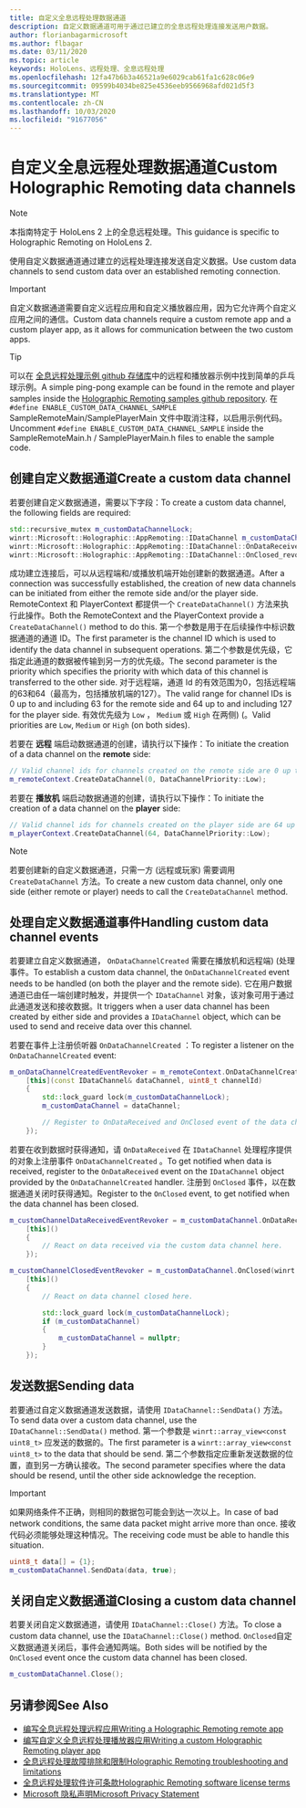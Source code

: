 ```yaml
---
title: 自定义全息远程处理数据通道
description: 自定义数据通道可用于通过已建立的全息远程处理连接发送用户数据。
author: florianbagarmicrosoft
ms.author: flbagar
ms.date: 03/11/2020
ms.topic: article
keywords: HoloLens、远程处理、全息远程处理
ms.openlocfilehash: 12fa47b6b3a46521a9e6029cab61fa1c628c06e9
ms.sourcegitcommit: 09599b4034be825e4536eeb9566968afd021d5f3
ms.translationtype: MT
ms.contentlocale: zh-CN
ms.lasthandoff: 10/03/2020
ms.locfileid: "91677056"
---
```

# <a name="custom-holographic-remoting-data-channels"></a><span data-ttu-id="bbdfb-104">自定义全息远程处理数据通道</span><span class="sxs-lookup"><span data-stu-id="bbdfb-104">Custom Holographic Remoting data channels</span></span>

>[!NOTE]
><span data-ttu-id="bbdfb-105">本指南特定于 HoloLens 2 上的全息远程处理。</span><span class="sxs-lookup"><span data-stu-id="bbdfb-105">This guidance is specific to Holographic Remoting on HoloLens 2.</span></span>

<span data-ttu-id="bbdfb-106">使用自定义数据通道通过建立的远程处理连接发送自定义数据。</span><span class="sxs-lookup"><span data-stu-id="bbdfb-106">Use custom data channels to send custom data over an established remoting connection.</span></span>

>[!IMPORTANT]
><span data-ttu-id="bbdfb-107">自定义数据通道需要自定义远程应用和自定义播放器应用，因为它允许两个自定义应用之间的通信。</span><span class="sxs-lookup"><span data-stu-id="bbdfb-107">Custom data channels require a custom remote app and a custom player app, as it allows for communication between the two custom apps.</span></span>

>[!TIP]
><span data-ttu-id="bbdfb-108">可以在 [全息远程处理示例 github 存储库](https://github.com/microsoft/MixedReality-HolographicRemoting-Samples)中的远程和播放器示例中找到简单的乒乓球示例。</span><span class="sxs-lookup"><span data-stu-id="bbdfb-108">A simple ping-pong example can be found in the remote and player samples inside the [Holographic Remoting samples github repository](https://github.com/microsoft/MixedReality-HolographicRemoting-Samples).</span></span> <span data-ttu-id="bbdfb-109">在 ```#define ENABLE_CUSTOM_DATA_CHANNEL_SAMPLE``` SampleRemoteMain/SamplePlayerMain 文件中取消注释，以启用示例代码。</span><span class="sxs-lookup"><span data-stu-id="bbdfb-109">Uncomment ```#define ENABLE_CUSTOM_DATA_CHANNEL_SAMPLE``` inside the SampleRemoteMain.h / SamplePlayerMain.h files to enable the sample code.</span></span>


## <a name="create-a-custom-data-channel"></a><span data-ttu-id="bbdfb-110">创建自定义数据通道</span><span class="sxs-lookup"><span data-stu-id="bbdfb-110">Create a custom data channel</span></span>


<span data-ttu-id="bbdfb-111">若要创建自定义数据通道，需要以下字段：</span><span class="sxs-lookup"><span data-stu-id="bbdfb-111">To create a custom data channel, the following fields are required:</span></span>
```cpp
std::recursive_mutex m_customDataChannelLock;
winrt::Microsoft::Holographic::AppRemoting::IDataChannel m_customDataChannel = nullptr;
winrt::Microsoft::Holographic::AppRemoting::IDataChannel::OnDataReceived_revoker m_customChannelDataReceivedEventRevoker;
winrt::Microsoft::Holographic::AppRemoting::IDataChannel::OnClosed_revoker m_customChannelClosedEventRevoker;
```

<span data-ttu-id="bbdfb-112">成功建立连接后，可以从远程端和/或播放机端开始创建新的数据通道。</span><span class="sxs-lookup"><span data-stu-id="bbdfb-112">After a connection was successfully established, the creation of new data channels can be initiated from either the remote side and/or the player side.</span></span> <span data-ttu-id="bbdfb-113">RemoteContext 和 PlayerContext 都提供一个 ```CreateDataChannel()``` 方法来执行此操作。</span><span class="sxs-lookup"><span data-stu-id="bbdfb-113">Both the RemoteContext and the PlayerContext provide a ```CreateDataChannel()``` method to do this.</span></span> <span data-ttu-id="bbdfb-114">第一个参数是用于在后续操作中标识数据通道的通道 ID。</span><span class="sxs-lookup"><span data-stu-id="bbdfb-114">The first parameter is the channel ID which is used to identify the data channel in subsequent operations.</span></span> <span data-ttu-id="bbdfb-115">第二个参数是优先级，它指定此通道的数据被传输到另一方的优先级。</span><span class="sxs-lookup"><span data-stu-id="bbdfb-115">The second parameter is the priority which specifies the priority with which data of this channel is transferred to the other side.</span></span> <span data-ttu-id="bbdfb-116">对于远程端，通道 Id 的有效范围为0，包括远程端的63和64（最高为，包括播放机端的127）。</span><span class="sxs-lookup"><span data-stu-id="bbdfb-116">The valid range for channel IDs is 0 up to and including 63 for the remote side and 64 up to and including 127 for the player side.</span></span> <span data-ttu-id="bbdfb-117">有效优先级为 ```Low``` ， ```Medium``` 或 ```High``` 在两侧)  (。</span><span class="sxs-lookup"><span data-stu-id="bbdfb-117">Valid priorities are ```Low```, ```Medium``` or ```High``` (on both sides).</span></span>

<span data-ttu-id="bbdfb-118">若要在 **远程** 端启动数据通道的创建，请执行以下操作：</span><span class="sxs-lookup"><span data-stu-id="bbdfb-118">To initiate the creation of a data channel on the **remote** side:</span></span>
```cpp
// Valid channel ids for channels created on the remote side are 0 up to and including 63
m_remoteContext.CreateDataChannel(0, DataChannelPriority::Low);
```

<span data-ttu-id="bbdfb-119">若要在 **播放机** 端启动数据通道的创建，请执行以下操作：</span><span class="sxs-lookup"><span data-stu-id="bbdfb-119">To initiate the creation of a data channel on the **player** side:</span></span>
```cpp
// Valid channel ids for channels created on the player side are 64 up to and including 127
m_playerContext.CreateDataChannel(64, DataChannelPriority::Low);
```

>[!NOTE]
><span data-ttu-id="bbdfb-120">若要创建新的自定义数据通道，只需一方 (远程或玩家) 需要调用 ```CreateDataChannel``` 方法。</span><span class="sxs-lookup"><span data-stu-id="bbdfb-120">To create a new custom data channel, only one side (either remote or player) needs to call the ```CreateDataChannel``` method.</span></span>

## <a name="handling-custom-data-channel-events"></a><span data-ttu-id="bbdfb-121">处理自定义数据通道事件</span><span class="sxs-lookup"><span data-stu-id="bbdfb-121">Handling custom data channel events</span></span>

<span data-ttu-id="bbdfb-122">若要建立自定义数据通道， ```OnDataChannelCreated``` 需要在播放机和远程端)  (处理事件。</span><span class="sxs-lookup"><span data-stu-id="bbdfb-122">To establish a custom data channel, the ```OnDataChannelCreated``` event needs to be handled (on both the player and the remote side).</span></span> <span data-ttu-id="bbdfb-123">它在用户数据通道已由任一端创建时触发，并提供一个 ```IDataChannel``` 对象，该对象可用于通过此通道发送和接收数据。</span><span class="sxs-lookup"><span data-stu-id="bbdfb-123">It triggers when a user data channel has been created by either side and provides a ```IDataChannel``` object, which can be used to send and receive data over this channel.</span></span>

<span data-ttu-id="bbdfb-124">若要在事件上注册侦听器 ```OnDataChannelCreated``` ：</span><span class="sxs-lookup"><span data-stu-id="bbdfb-124">To register a listener on the ```OnDataChannelCreated``` event:</span></span>
```cpp
m_onDataChannelCreatedEventRevoker = m_remoteContext.OnDataChannelCreated(winrt::auto_revoke,
    [this](const IDataChannel& dataChannel, uint8_t channelId)
    {
        std::lock_guard lock(m_customDataChannelLock);
        m_customDataChannel = dataChannel;

        // Register to OnDataReceived and OnClosed event of the data channel here, see below...
    });
```

<span data-ttu-id="bbdfb-125">若要在收到数据时获得通知，请 ```OnDataReceived``` 在 ```IDataChannel``` 处理程序提供的对象上注册事件 ```OnDataChannelCreated``` 。</span><span class="sxs-lookup"><span data-stu-id="bbdfb-125">To get notified when data is received, register to the ```OnDataReceived``` event on the ```IDataChannel``` object provided by the ```OnDataChannelCreated``` handler.</span></span> <span data-ttu-id="bbdfb-126">注册到 ```OnClosed``` 事件，以在数据通道关闭时获得通知。</span><span class="sxs-lookup"><span data-stu-id="bbdfb-126">Register to the ```OnClosed``` event, to get notified when the data channel has been closed.</span></span>

```cpp
m_customChannelDataReceivedEventRevoker = m_customDataChannel.OnDataReceived(winrt::auto_revoke, 
    [this]()
    {
        // React on data received via the custom data channel here.
    });

m_customChannelClosedEventRevoker = m_customDataChannel.OnClosed(winrt::auto_revoke,
    [this]()
    {
        // React on data channel closed here.

        std::lock_guard lock(m_customDataChannelLock);
        if (m_customDataChannel)
        {
            m_customDataChannel = nullptr;
        }
    });
```

## <a name="sending-data"></a><span data-ttu-id="bbdfb-127">发送数据</span><span class="sxs-lookup"><span data-stu-id="bbdfb-127">Sending data</span></span>

<span data-ttu-id="bbdfb-128">若要通过自定义数据通道发送数据，请使用 ```IDataChannel::SendData()``` 方法。</span><span class="sxs-lookup"><span data-stu-id="bbdfb-128">To send data over a custom data channel, use the ```IDataChannel::SendData()``` method.</span></span> <span data-ttu-id="bbdfb-129">第一个参数是 ```winrt::array_view<const uint8_t>``` 应发送的数据的。</span><span class="sxs-lookup"><span data-stu-id="bbdfb-129">The first parameter is a ```winrt::array_view<const uint8_t>``` to the data that should be send.</span></span> <span data-ttu-id="bbdfb-130">第二个参数指定应重新发送数据的位置，直到另一方确认接收。</span><span class="sxs-lookup"><span data-stu-id="bbdfb-130">The second parameter specifies where the data should be resend, until the other side acknowledge the reception.</span></span> 

>[!IMPORTANT]
><span data-ttu-id="bbdfb-131">如果网络条件不正确，则相同的数据包可能会到达一次以上。</span><span class="sxs-lookup"><span data-stu-id="bbdfb-131">In case of bad network conditions, the same data packet might arrive more than once.</span></span> <span data-ttu-id="bbdfb-132">接收代码必须能够处理这种情况。</span><span class="sxs-lookup"><span data-stu-id="bbdfb-132">The receiving code must be able to handle this situation.</span></span>

```cpp
uint8_t data[] = {1};
m_customDataChannel.SendData(data, true);
```

## <a name="closing-a-custom-data-channel"></a><span data-ttu-id="bbdfb-133">关闭自定义数据通道</span><span class="sxs-lookup"><span data-stu-id="bbdfb-133">Closing a custom data channel</span></span>

<span data-ttu-id="bbdfb-134">若要关闭自定义数据通道，请使用 ```IDataChannel::Close()``` 方法。</span><span class="sxs-lookup"><span data-stu-id="bbdfb-134">To close a custom data channel, use the ```IDataChannel::Close()``` method.</span></span> <span data-ttu-id="bbdfb-135">```OnClosed```自定义数据通道关闭后，事件会通知两端。</span><span class="sxs-lookup"><span data-stu-id="bbdfb-135">Both sides will be notified by the ```OnClosed``` event once the custom data channel has been closed.</span></span>

```cpp
m_customDataChannel.Close();
```

## <a name="see-also"></a><span data-ttu-id="bbdfb-136">另请参阅</span><span class="sxs-lookup"><span data-stu-id="bbdfb-136">See Also</span></span>
* [<span data-ttu-id="bbdfb-137">编写全息远程处理远程应用</span><span class="sxs-lookup"><span data-stu-id="bbdfb-137">Writing a Holographic Remoting remote app</span></span>](holographic-remoting-create-host.md)
* [<span data-ttu-id="bbdfb-138">编写自定义全息远程处理播放器应用</span><span class="sxs-lookup"><span data-stu-id="bbdfb-138">Writing a custom Holographic Remoting player app</span></span>](holographic-remoting-create-player.md)
* [<span data-ttu-id="bbdfb-139">全息远程处理故障排除和限制</span><span class="sxs-lookup"><span data-stu-id="bbdfb-139">Holographic Remoting troubleshooting and limitations</span></span>](holographic-remoting-troubleshooting.md)
* [<span data-ttu-id="bbdfb-140">全息远程处理软件许可条款</span><span class="sxs-lookup"><span data-stu-id="bbdfb-140">Holographic Remoting software license terms</span></span>](https://docs.microsoft.com//legal/mixed-reality/microsoft-holographic-remoting-software-license-terms)
* [<span data-ttu-id="bbdfb-141">Microsoft 隐私声明</span><span class="sxs-lookup"><span data-stu-id="bbdfb-141">Microsoft Privacy Statement</span></span>](https://go.microsoft.com/fwlink/?LinkId=521839)
